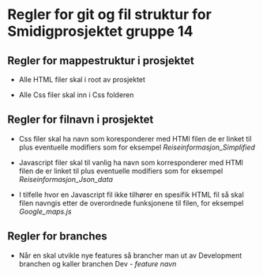 # Regler for git og fil struktur for Smidigprosjektet gruppe 14

## Regler for mappestruktur i prosjektet

- Alle HTML filer skal i root av prosjektet

- Alle Css filer skal inn i Css folderen
  
## Regler for filnavn i prosjektet

- Css filer skal ha navn som koresponderer med HTMl filen de er linket til plus eventuelle modifiers som for eksempel _Reiseinformasjon_Simplified_

- Javascript filer skal til vanlig ha navn som korresponderer med HTMl filen de er linket til plus eventuelle modifiers som for eksempel _Reiseinformasjon_Json_data_

- I tilfelle hvor en Javascript fil ikke tilhører en spesifik HTML fil så skal filen navngis etter de overordnede funksjonene til
filen, for eksempel _Google_maps.js_

## Regler for branches

- Når en skal utvikle nye features så brancher man ut av Development branchen og kaller branchen Dev - *feature navn*
  
